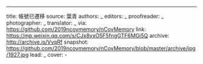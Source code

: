-------------
title: 帳號已遷移
source: 葉青
authors: _
editors: _
proofreader: _
photographer: _
translator: _
via: https://github.com/2019ncovmemory/nCovMemory
link: https://mp.weixin.qq.com/s/CJx8vxO5F5fngGTF6MGi5Q
archive: http://archive.is/VvqRf
snapshot: https://github.com/2019ncovmemory/nCovMemory/blob/master/archive/jpg/1927.jpg
lead: _
cover: -
